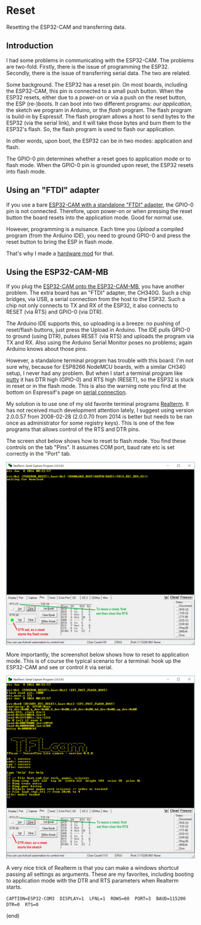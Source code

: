 # Reset
Resetting the ESP32-CAM and transferring data.

## Introduction

I had some problems in communicating with the ESP32-CAM.
The problems are two-fold. Firstly, there is the issue of programming the ESP32. 
Secondly, there is the issue of transferring serial data.
The two are related.

Some background. The ESP32 has a reset pin. On most boards, including the ESP32-CAM, this pin is connected to a small push button.
When the ESP32 resets, either due to a power-on or via a push on the reset button, the ESP (re-)boots. It can boot into two different programs: 
_our application_, the sketch we program in Arduino, or the _flash_ program. The flash program is build-in by Espressif. 
The flash program allows a host to send bytes to the ESP32 (via the serial link), and it will take those bytes and burn them to the ESP32's flash.
So, the flash program is used to flash our application.

In other words, upon boot, the ESP32 can be in two modes: application and flash.

The GPIO-0 pin determines whether a reset goes to application mode or to flash mode. 
When the GPIO-0 pin is grounded upon reset, the ESP32 resets into flash mode.


## Using an "FTDI" adapter

If you use a bare [ESP32-CAM with a standalone "FTDI" adapter](https://www.aliexpress.com/item/4000016600649.html), the GPIO-0 pin is not connected.
Therefore, upon power-on or when pressing the reset button the board resets into the application mode. 
Good for normal use.

However, programming is a nuisance.
Each time you _Upload_ a compiled program (from the Arduino IDE), 
you need to ground GPIO-0 and press the reset button to bring the ESP in flash mode.

That's why I made a [hardware mod](../hwmods) for that.


## Using the ESP32-CAM-MB 

If you plug the [ESP32-CAM onto the ESP32-CAM-MB](https://www.aliexpress.com/item/1005001810692306.html), you have another problem. 
The extra board has an "FTDI" adapter, the CH340G. Such a chip bridges, via USB, a serial connection from the host to the ESP32.
Such a chip not only connects to TX and RX of the ESP32, it also connects to RESET (via RTS) and GPIO-0 (via DTR).

The Arduino IDE supports this, so uploading is a breeze: no pushing of reset/flash buttons, just press the Upload in Arduino.
The IDE pulls GPIO-0 to ground (using DTR), pulses RESET (via RTS) and uploads the program via TX and RX.
Also using the Arduino Serial Monitor poses no problems; again Arduino knows about those pins.

However, a standalone terminal program has trouble with this board. 
I'm not sure why, because for ESP8266 NodeMCU boards, with a similar CH340 setup, I never had any problem.
But when I start a terminal program like [putty](https://www.putty.org/) 
it has DTR high (GPIO-0) and RTS high (RESET), so the ESP32 is stuck in reset or in the flash mode.
This is also the warning note you find at the bottom on Espressif's page on 
[serial connection](https://docs.espressif.com/projects/esp-idf/en/latest/esp32/get-started/establish-serial-connection.html).

My solution is to use one of my old favorite terminal programs [Realterm](https://realterm.sourceforge.io/).
It has not received much development attention lately, I suggest using version 2.0.0.57 from 2008-02-28
(2.0.0.70 from 2014 is better but needs to be ran once as administrator for some registry keys).
This is one of the few programs that allows control of the RTS and DTR pins.

The screen shot below shows how to reset to flash mode.
You find these controls on the tab "Pins".
It assumes COM port, baud rate etc is set correctly in the "Port" tab.

![Reset to flash](reset-to-flash.png)

More importantly, the screenshot below shows how to reset to application mode. 
This is of course the typical scenario for a terminal: hook up the ESP32-CAM and see or control it via serial.

![Reset to application](reset-to-application.png)

A very nice trick of Realterm is that you can make a windows shortcut passing all settings as arguments.
These are my favorites, including booting to application mode with the DTR and RTS parameters when Realterm starts.

```
CAPTION=ESP32-COM3  DISPLAY=1  LFNL=1  ROWS=60  PORT=3  BAUD=115200  DTR=0  RTS=0
```

(end)
